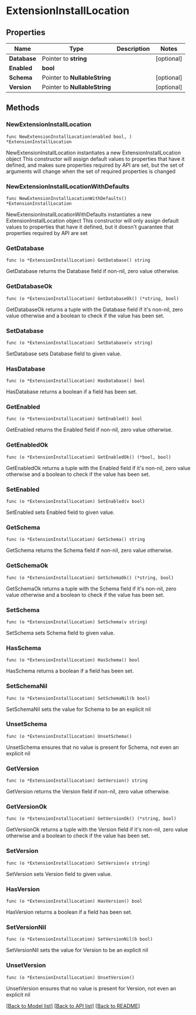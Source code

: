 # ExtensionInstallLocation

## Properties

Name | Type | Description | Notes
------------ | ------------- | ------------- | -------------
**Database** | Pointer to **string** |  | [optional] 
**Enabled** | **bool** |  | 
**Schema** | Pointer to **NullableString** |  | [optional] 
**Version** | Pointer to **NullableString** |  | [optional] 

## Methods

### NewExtensionInstallLocation

`func NewExtensionInstallLocation(enabled bool, ) *ExtensionInstallLocation`

NewExtensionInstallLocation instantiates a new ExtensionInstallLocation object
This constructor will assign default values to properties that have it defined,
and makes sure properties required by API are set, but the set of arguments
will change when the set of required properties is changed

### NewExtensionInstallLocationWithDefaults

`func NewExtensionInstallLocationWithDefaults() *ExtensionInstallLocation`

NewExtensionInstallLocationWithDefaults instantiates a new ExtensionInstallLocation object
This constructor will only assign default values to properties that have it defined,
but it doesn't guarantee that properties required by API are set

### GetDatabase

`func (o *ExtensionInstallLocation) GetDatabase() string`

GetDatabase returns the Database field if non-nil, zero value otherwise.

### GetDatabaseOk

`func (o *ExtensionInstallLocation) GetDatabaseOk() (*string, bool)`

GetDatabaseOk returns a tuple with the Database field if it's non-nil, zero value otherwise
and a boolean to check if the value has been set.

### SetDatabase

`func (o *ExtensionInstallLocation) SetDatabase(v string)`

SetDatabase sets Database field to given value.

### HasDatabase

`func (o *ExtensionInstallLocation) HasDatabase() bool`

HasDatabase returns a boolean if a field has been set.

### GetEnabled

`func (o *ExtensionInstallLocation) GetEnabled() bool`

GetEnabled returns the Enabled field if non-nil, zero value otherwise.

### GetEnabledOk

`func (o *ExtensionInstallLocation) GetEnabledOk() (*bool, bool)`

GetEnabledOk returns a tuple with the Enabled field if it's non-nil, zero value otherwise
and a boolean to check if the value has been set.

### SetEnabled

`func (o *ExtensionInstallLocation) SetEnabled(v bool)`

SetEnabled sets Enabled field to given value.


### GetSchema

`func (o *ExtensionInstallLocation) GetSchema() string`

GetSchema returns the Schema field if non-nil, zero value otherwise.

### GetSchemaOk

`func (o *ExtensionInstallLocation) GetSchemaOk() (*string, bool)`

GetSchemaOk returns a tuple with the Schema field if it's non-nil, zero value otherwise
and a boolean to check if the value has been set.

### SetSchema

`func (o *ExtensionInstallLocation) SetSchema(v string)`

SetSchema sets Schema field to given value.

### HasSchema

`func (o *ExtensionInstallLocation) HasSchema() bool`

HasSchema returns a boolean if a field has been set.

### SetSchemaNil

`func (o *ExtensionInstallLocation) SetSchemaNil(b bool)`

 SetSchemaNil sets the value for Schema to be an explicit nil

### UnsetSchema
`func (o *ExtensionInstallLocation) UnsetSchema()`

UnsetSchema ensures that no value is present for Schema, not even an explicit nil
### GetVersion

`func (o *ExtensionInstallLocation) GetVersion() string`

GetVersion returns the Version field if non-nil, zero value otherwise.

### GetVersionOk

`func (o *ExtensionInstallLocation) GetVersionOk() (*string, bool)`

GetVersionOk returns a tuple with the Version field if it's non-nil, zero value otherwise
and a boolean to check if the value has been set.

### SetVersion

`func (o *ExtensionInstallLocation) SetVersion(v string)`

SetVersion sets Version field to given value.

### HasVersion

`func (o *ExtensionInstallLocation) HasVersion() bool`

HasVersion returns a boolean if a field has been set.

### SetVersionNil

`func (o *ExtensionInstallLocation) SetVersionNil(b bool)`

 SetVersionNil sets the value for Version to be an explicit nil

### UnsetVersion
`func (o *ExtensionInstallLocation) UnsetVersion()`

UnsetVersion ensures that no value is present for Version, not even an explicit nil

[[Back to Model list]](../README.md#documentation-for-models) [[Back to API list]](../README.md#documentation-for-api-endpoints) [[Back to README]](../README.md)


